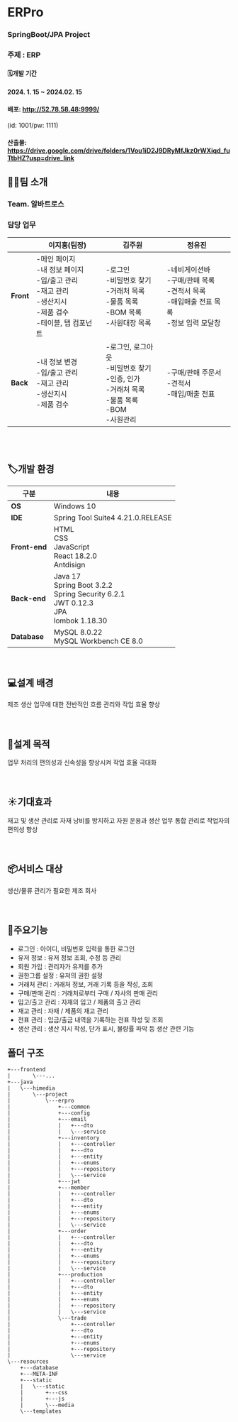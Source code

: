 # **ERPro**
### **SpringBoot/JPA Project**
### 주제 : ERP<br>
#### 🗓️개발 기간
#### 2024. 1. 15 ~ 2024.02. 15<br>

#### 배포: http://52.78.58.48:9999/<br>
(id: 1001/pw: 1111)

#### 산출물: https://drive.google.com/drive/folders/1Vou1iD2J9DRyMfJkz0rWXiqd_fuTtbHZ?usp=drive_link<br>

## 🧑‍💻팀 소개
### Team. 알바트로스
### 담당 업무
|       | 이지홍(팀장)                                                                                                    | 김주원                                                                                         | 정유진                                                                             |
|-------|-----------------------------------------------------------------------------------------------------------------|------------------------------------------------------------------------------------------------------|------------------------------------------------------------------------------------------|
| **Front** | -메인 페이지 <br> -내 정보 페이지 <br> -입/출고 관리 <br> -재고 관리  <br> -생산지시 <br> -제품 검수 <br> -테이블, 탭 컴포넌트 | -로그인 <br> -비밀번호 찾기 <br> -거래처 목록 <br> -물품 목록 <br> -BOM 목록 <br> -사원대장 목록 | -네비게이션바 <br> -구매/판매 목록 <br> -견적서 목록 <br> -매입매출 전표 목록 <br> -정보 입력 모달창 |
| **Back**  | -내 정보 변경 <br> -입/출고 관리 <br> -재고 관리 <br> -생산지시 <br> -제품 검수 | -로그인, 로그아웃 <br> -비밀번호 찾기 <br> -인증, 인가 <br> -거래처 목록 <br> -물품 목록 <br> -BOM <br> -사원관리 | -구매/판매 주문서 <br> -견적서 <br> -매입/매출 전표

<br>
<br>

## 🏷️개발 환경
| 구분 | 내용 |
----|----|
**OS**|Windows 10|
**IDE**|Spring Tool Suite4 4.21.0.RELEASE|
**Front-end**|HTML<br>CSS<br>JavaScript<br>React 18.2.0<br> Antdisign|
**Back-end**|Java 17<br>Spring Boot 3.2.2<br>Spring Security 6.2.1<br>JWT 0.12.3<br>JPA<br>lombok 1.18.30|
**Database**|MySQL 8.0.22<br>MySQL Workbench CE 8.0|
<br>


## 💻설계 배경
제조 생산 업무에 대한 전반적인 흐름 관리와 작업 효율 향상
<br>
<br>
<br>

## 📌설계 목적
업무 처리의 편의성과 신속성을 향상시켜 작업 효율 극대화
<br>
<br>
<br>

## ☀️기대효과
재고 및 생산 관리로 자재 낭비를 방지하고 자원 운용과 생산 업무 통합 관리로 작업자의 편의성 향상
<br>
<br>
<br>

## 📦서비스 대상
생산/물류 관리가 필요한 제조 회사
<br>
<br>
<br>

## 📝주요기능
- 로그인 : 아이디, 비밀번호 입력을 통한 로그인
- 유저 정보 : 유저 정보 조회, 수정 등 관리
- 회원 가입 : 관리자가 유저를 추가
- 권한그룹 설정 : 유저의 권한 설정
- 거래처 관리 : 거래처 정보, 거래 기록 등을 작성, 조회
- 구매/판매 관리 : 거래처로부터 구매 / 자사의 판매 관리 
- 입고/출고 관리 : 자재의 입고 / 제품의 출고 관리
- 재고 관리 : 자재 / 제품의 재고 관리
- 전표 관리 : 입금/출금 내역을 기록하는 전표 작성 및 조회
- 생산 관리 : 생산 지시 작성, 단가 표시, 불량률 파악 등 생산 관련 기능 

## **폴더 구조**<br>
```
+---frontend
|       \---...
+---java
|   \---himedia
|       \---project
|           \---erpro
|               +---common
|               +---config
|               +---email
|               |   +---dto
|               |   \---service
|               +---inventory
|               |   +---controller
|               |   +---dto
|               |   +---entity
|               |   +---enums
|               |   +---repository
|               |   \---service
|               +---jwt
|               +---member
|               |   +---controller
|               |   +---dto
|               |   +---entity
|               |   +---enums
|               |   +---repository
|               |   \---service
|               +---order
|               |   +---controller
|               |   +---dto
|               |   +---entity
|               |   +---enums
|               |   +---repository
|               |   \---service
|               +---production
|               |   +---controller
|               |   +---dto
|               |   +---entity
|               |   +---enums
|               |   +---repository
|               |   \---service
|               \---trade
|                   +---controller
|                   +---dto
|                   +---entity
|                   +---enums
|                   +---repository
|                   \---service
\---resources
    +---database
    +---META-INF
    +---static
    |   \---static
    |       +---css
    |       +---js
    |       \---media
    \---templates
```
